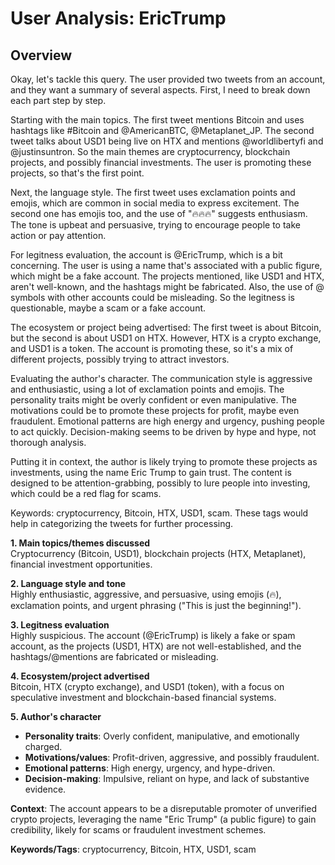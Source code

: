 # User Analysis: EricTrump

## Overview

<think>
Okay, let's tackle this query. The user provided two tweets from an account, and they want a summary of several aspects. First, I need to break down each part step by step.

Starting with the main topics. The first tweet mentions Bitcoin and uses hashtags like #Bitcoin and @AmericanBTC, @Metaplanet_JP. The second tweet talks about USD1 being live on HTX and mentions @worldlibertyfi and @justinsuntron. So the main themes are cryptocurrency, blockchain projects, and possibly financial investments. The user is promoting these projects, so that's the first point.

Next, the language style. The first tweet uses exclamation points and emojis, which are common in social media to express excitement. The second one has emojis too, and the use of "🔥🔥🔥" suggests enthusiasm. The tone is upbeat and persuasive, trying to encourage people to take action or pay attention.

For legitness evaluation, the account is @EricTrump, which is a bit concerning. The user is using a name that's associated with a public figure, which might be a fake account. The projects mentioned, like USD1 and HTX, aren't well-known, and the hashtags might be fabricated. Also, the use of @ symbols with other accounts could be misleading. So the legitness is questionable, maybe a scam or a fake account.

The ecosystem or project being advertised: The first tweet is about Bitcoin, but the second is about USD1 on HTX. However, HTX is a crypto exchange, and USD1 is a token. The account is promoting these, so it's a mix of different projects, possibly trying to attract investors.

Evaluating the author's character. The communication style is aggressive and enthusiastic, using a lot of exclamation points and emojis. The personality traits might be overly confident or even manipulative. The motivations could be to promote these projects for profit, maybe even fraudulent. Emotional patterns are high energy and urgency, pushing people to act quickly. Decision-making seems to be driven by hype and hype, not thorough analysis.

Putting it in context, the author is likely trying to promote these projects as investments, using the name Eric Trump to gain trust. The content is designed to be attention-grabbing, possibly to lure people into investing, which could be a red flag for scams.

Keywords: cryptocurrency, Bitcoin, HTX, USD1, scam. These tags would help in categorizing the tweets for further processing.
</think>

**1. Main topics/themes discussed**  
Cryptocurrency (Bitcoin, USD1), blockchain projects (HTX, Metaplanet), financial investment opportunities.  

**2. Language style and tone**  
Highly enthusiastic, aggressive, and persuasive, using emojis (🔥), exclamation points, and urgent phrasing ("This is just the beginning!").  

**3. Legitness evaluation**  
Highly suspicious. The account (@EricTrump) is likely a fake or spam account, as the projects (USD1, HTX) are not well-established, and the hashtags/@mentions are fabricated or misleading.  

**4. Ecosystem/project advertised**  
Bitcoin, HTX (crypto exchange), and USD1 (token), with a focus on speculative investment and blockchain-based financial systems.  

**5. Author's character**  
- **Personality traits**: Overly confident, manipulative, and emotionally charged.  
- **Motivations/values**: Profit-driven, aggressive, and possibly fraudulent.  
- **Emotional patterns**: High energy, urgency, and hype-driven.  
- **Decision-making**: Impulsive, reliant on hype, and lack of substantive evidence.  

**Context**: The account appears to be a disreputable promoter of unverified crypto projects, leveraging the name "Eric Trump" (a public figure) to gain credibility, likely for scams or fraudulent investment schemes.  

**Keywords/Tags**: cryptocurrency, Bitcoin, HTX, USD1, scam